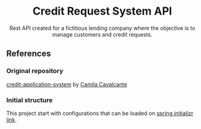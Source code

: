 <h1 align="center">Credit Request System API</h1>

<p align="center">Rest API created for a fictitious lending company where the objective is to manage customers and credit requests.</p>

## References

### Original repository
[credit-application-system](https://github.com/cami-la/credit-application-system) by [Camila Cavalcante](https://github.com/cami-la)

### Initial structure
This project start with configurations that can be loaded on [spring initializr link](https://start.spring.io/#!type=gradle-project&language=kotlin&platformVersion=3.0.6&packaging=jar&jvmVersion=17&groupId=me.dio&artifactId=credit-request-system&name=credit-request-system&description=System%20Spring%20Boot%20API%20for%20Credit%20Request&packageName=me.dio.credit-request-system&dependencies=web,data-jpa,validation,flyway,h2).
